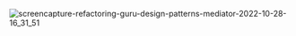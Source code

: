 ![screencapture-refactoring-guru-design-patterns-mediator-2022-10-28-16_31_51](https://user-images.githubusercontent.com/58219688/198612852-8a32bd4f-2310-4153-babf-1aae51ec736d.png)
